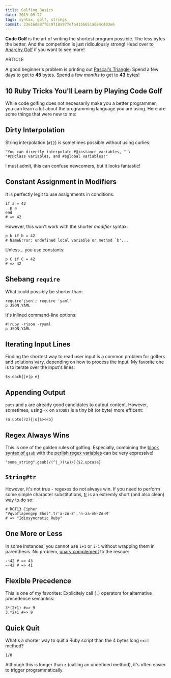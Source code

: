 ```yaml
---
title: Golfing Basics
date: 2015-05-27
tags: syntax, golf, strings
commit: 23e16d087f6c9718a977efa41b6651a684c403e6
---
```


**Code Golf** is the art of writing the shortest program possible. The less bytes the better. And the competition is just ridiculously strong! Head over to [Anarchy Golf](http://golf.shinh.org/) if you want to see more!

ARTICLE

A good beginner's problem is printing out [Pascal's Triangle](http://golf.shinh.org/p.rb?pascal+triangle): Spend a few days to get to **45** bytes. Spend a few *months* to get to **43** bytes!

## 10 Ruby Tricks You'll Learn by Playing Code Golf

While code golfing does not necessarily make you a better programmer, you can learn a lot about the programming language you are using. Here are some things that were new to me:

## Dirty Interpolation

String interpolation (`#{}`) is sometimes possible without using curlies:

    "You can directly interpolate #@instance variables, " \
    "#@@class variables, and #$global variables!"

I must admit, this can confuse newcomers, but it looks fantastic!

## Constant Assignment in Modifiers

It is perfectly legit to use assignments in conditions:

    if a = 42
      p a
    end
    # => 42

 However, this won't work with the shorter *modifier* syntax:

    p b if b = 42
    # NameError: undefined local variable or method `b'...

Unless… you use constants:

    p C if C = 42
    # => 42

## Shebang `require`

What could possibly be shorter than:

    require'json'; require 'yaml'
    p JSON,YAML

It's inlined command-line options:

    #!ruby -rjson -ryaml
    p JSON,YAML

## Iterating Input Lines

Finding the shortest way to read user input is a common problem for golfers and solutions vary, depending on how to process the input. My favorite one is to iterate over the input's lines:

    $<.each{|e|p e}

## Appending Output

`puts` and `p` are already good candidates to output content. However, sometimes, using `<<` on `STDOUT` is a tiny bit (or byte) more efficent:

    ?a.upto(?z){|o|$><<o}

## Regex Always Wins

This is one of the golden rules of golfing. Especially, combining the [block syntax of `gsub`](http://ruby-doc.org/core-2.4.0/String.html#method-i-gsub) with the [perlish regex variables](http://idiosyncratic-ruby.com/9-globalization.html) can be very expressive!

    "some_string".gsub(/(^|_)(\w)/){$2.upcase}

## `String#tr`

However, it's not true - regexes do not always win. If you need to perform some simple character substitutions, [tr](https://en.wikipedia.org/wiki/Tr_%28Unix%29) is an extremly short (and also clean) way to do so:

    # ROT13 Cipher
    "Vqvbflapengvp Ehol".tr'a-zA-Z','n-za-mN-ZA-M'
    # => "Idiosyncratic Ruby"

## One More or Less

In some instances, you cannot use `i+1` or `i-1` without wrapping them in parenthesis. No problem, [unary complement](http://ruby-doc.org/core-2.4.0/Fixnum.html#method-i-7E) to the rescue:

    -~42 # => 43
    ~-42 # => 41

## Flexible Precedence

This is one of my favorites: Explicitely call (`.`) operators for alternative precedence semantics:

    3*(2+1) #=> 9
    3.*2+1 #=> 9

## Quick Quit

What's a shorter way to quit a Ruby script than the 4 bytes long `exit` method?

    1/0

Although this is longer than `z` (calling an undefined method), it's often easier to trigger programmatically.